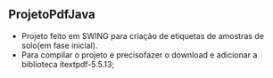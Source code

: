 ﻿## ProjetoPdfJava

 - Projeto feito em SWING para criação de etiquetas de amostras de solo(em fase inicial).
 - Para compilar o projeto e precisofazer o download  e adicionar a biblioteca itextpdf-5.5.13;


